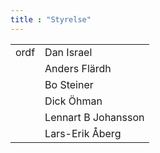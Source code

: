 ```yaml
---
title : "Styrelse"
---
```


|||
|-|-|
|ordf|Dan Israel|
||Anders Flärdh|
||Bo Steiner| 
||Dick Öhman|
||Lennart B Johansson|
||Lars-Erik Åberg|